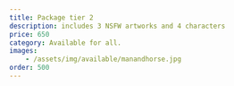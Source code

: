 ```yaml
---
title: Package tier 2
description: includes 3 NSFW artworks and 4 characters
price: 650
category: Available for all.
images: 
    - /assets/img/available/manandhorse.jpg
order: 500
---
```

